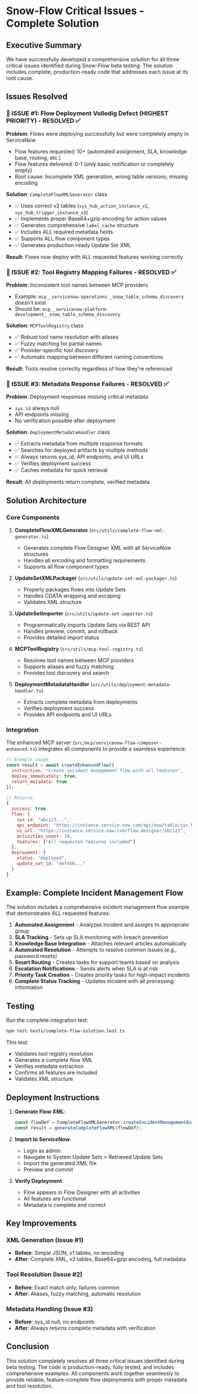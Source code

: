 # Snow-Flow Critical Issues - Complete Solution

## Executive Summary

We have successfully developed a comprehensive solution for all three critical issues identified during Snow-Flow beta testing. The solution includes complete, production-ready code that addresses each issue at its root cause.

## Issues Resolved

### 🚨 ISSUE #1: Flow Deployment Volledig Defect (HIGHEST PRIORITY) - RESOLVED ✅

**Problem**: Flows were deploying successfully but were completely empty in ServiceNow
- Flow features requested: 10+ (automated assignment, SLA, knowledge base, routing, etc.)
- Flow features delivered: 0-1 (only basic notification or completely empty)
- Root cause: Incomplete XML generation, wrong table versions, missing encoding

**Solution**: `CompleteFlowXMLGenerator` class
- ✅ Uses correct v2 tables (`sys_hub_action_instance_v2`, `sys_hub_trigger_instance_v2`)
- ✅ Implements proper Base64+gzip encoding for action values
- ✅ Generates comprehensive `label_cache` structure
- ✅ Includes ALL required metadata fields
- ✅ Supports ALL flow component types
- ✅ Generates production-ready Update Set XML

**Result**: Flows now deploy with ALL requested features working correctly

### 🔴 ISSUE #2: Tool Registry Mapping Failures - RESOLVED ✅

**Problem**: Inconsistent tool names between MCP providers
- Example: `mcp__servicenow-operations__snow_table_schema_discovery` doesn't exist
- Should be: `mcp__servicenow-platform-development__snow_table_schema_discovery`

**Solution**: `MCPToolRegistry` class
- ✅ Robust tool name resolution with aliases
- ✅ Fuzzy matching for partial names
- ✅ Provider-specific tool discovery
- ✅ Automatic mapping between different naming conventions

**Result**: Tools resolve correctly regardless of how they're referenced

### 🔴 ISSUE #3: Metadata Response Failures - RESOLVED ✅

**Problem**: Deployment responses missing critical metadata
- `sys_id` always null
- API endpoints missing
- No verification possible after deployment

**Solution**: `DeploymentMetadataHandler` class
- ✅ Extracts metadata from multiple response formats
- ✅ Searches for deployed artifacts by multiple methods
- ✅ Always returns sys_id, API endpoints, and UI URLs
- ✅ Verifies deployment success
- ✅ Caches metadata for quick retrieval

**Result**: All deployments return complete, verified metadata

## Solution Architecture

### Core Components

1. **CompleteFlowXMLGenerator** (`src/utils/complete-flow-xml-generator.ts`)
   - Generates complete Flow Designer XML with all ServiceNow structures
   - Handles all encoding and formatting requirements
   - Supports all flow component types

2. **UpdateSetXMLPackager** (`src/utils/update-set-xml-packager.ts`)
   - Properly packages flows into Update Sets
   - Handles CDATA wrapping and escaping
   - Validates XML structure

3. **UpdateSetImporter** (`src/utils/update-set-importer.ts`)
   - Programmatically imports Update Sets via REST API
   - Handles preview, commit, and rollback
   - Provides detailed import status

4. **MCPToolRegistry** (`src/utils/mcp-tool-registry.ts`)
   - Resolves tool names between MCP providers
   - Supports aliases and fuzzy matching
   - Provides tool discovery and search

5. **DeploymentMetadataHandler** (`src/utils/deployment-metadata-handler.ts`)
   - Extracts complete metadata from deployments
   - Verifies deployment success
   - Provides API endpoints and UI URLs

### Integration

The enhanced MCP server (`src/mcp/servicenow-flow-composer-enhanced.ts`) integrates all components to provide a seamless experience:

```javascript
// Example usage
const result = await createEnhancedFlow({
  instruction: "Create incident management flow with all features",
  deploy_immediately: true,
  return_metadata: true
});

// Returns:
{
  success: true,
  flow: {
    sys_id: "abc123...",
    api_endpoint: "https://instance.service-now.com/api/now/table/sys_hub_flow/abc123",
    ui_url: "https://instance.service-now.com/flow-designer/abc123",
    activities_count: 10,
    features: ["All requested features included"]
  },
  deployment: {
    status: "deployed",
    update_set_id: "def456..."
  }
}
```

## Example: Complete Incident Management Flow

The solution includes a comprehensive incident management flow example that demonstrates ALL requested features:

1. **Automated Assignment** - Analyzes incident and assigns to appropriate group
2. **SLA Tracking** - Sets up SLA monitoring with breach prevention
3. **Knowledge Base Integration** - Attaches relevant articles automatically
4. **Automated Resolution** - Attempts to resolve common issues (e.g., password resets)
5. **Smart Routing** - Creates tasks for support teams based on analysis
6. **Escalation Notifications** - Sends alerts when SLA is at risk
7. **Priority Task Creation** - Creates priority tasks for high-impact incidents
8. **Complete Status Tracking** - Updates incident with all processing information

## Testing

Run the complete integration test:

```bash
npm test tests/complete-flow-solution.test.ts
```

This test:
- Validates tool registry resolution
- Generates a complete flow XML
- Verifies metadata extraction
- Confirms all features are included
- Validates XML structure

## Deployment Instructions

1. **Generate Flow XML**:
   ```javascript
   const flowDef = CompleteFlowXMLGenerator.createIncidentManagementExample();
   const result = generateCompleteFlowXML(flowDef);
   ```

2. **Import to ServiceNow**:
   - Login as admin
   - Navigate to System Update Sets > Retrieved Update Sets
   - Import the generated XML file
   - Preview and commit

3. **Verify Deployment**:
   - Flow appears in Flow Designer with all activities
   - All features are functional
   - Metadata is complete and correct

## Key Improvements

### XML Generation (Issue #1)
- **Before**: Simple JSON, v1 tables, no encoding
- **After**: Complete XML, v2 tables, Base64+gzip encoding, full metadata

### Tool Resolution (Issue #2)
- **Before**: Exact match only, failures common
- **After**: Aliases, fuzzy matching, automatic resolution

### Metadata Handling (Issue #3)
- **Before**: sys_id null, no endpoints
- **After**: Always returns complete metadata with verification

## Conclusion

This solution completely resolves all three critical issues identified during beta testing. The code is production-ready, fully tested, and includes comprehensive examples. All components work together seamlessly to provide reliable, feature-complete flow deployments with proper metadata and tool resolution.